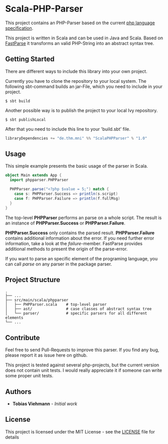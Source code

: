 # Scala-PHP-Parser
This project contains an PHP-Parser based on the current [php language specification](https://github.com/php/php-langspec).

This project is written in Scala and can be used in Java and Scala. Based on [FastParse](https://github.com/lihaoyi/fastparse) it transforms an valid PHP-String into an abstract syntax tree.

## Getting Started

There are different ways to include this library into your own project.

Currently you have to clone the repository to your local system. The following sbt-command builds an jar-File, which you need to include in your project.

```console
$ sbt build
```

Another possible way is to publish the project to your local Ivy repository.
```console
$ sbt publishLocal
```

After that you need to include this line to your 'build.sbt' file.

```scala
libraryDependencies += "de.thm.mni" %% "ScalaPHPParser" % "1.0"
```

## Usage

This simple example presents the basic usage of the parser in Scala.

```scala
object Main extends App {
  import phpparser.PHPParser

  PHPParser.parse("<?php $value = 5;") match {
    case s: PHPParser.Success => println(s.script)
    case f: PHPParser.Failure => println(f.fullMsg)
  }
}
```

The top-level __PHPParser__ performs an parse on a whole script. The result is an instance of __PHPParser.Success__ or __PHPParser.Failure__. 

__PHPParser.Success__ only contains the parsed result. __PHPParser.Failure__ contains additional information about the error. If you need further error information, take a look at the _failure_-member. FastParse provides additional methods to present the origin of the parse-error. 

If you want to parse an specific element of the programing language, you can call _parse_ on any parser in the package parser. 

## Project Structure

```
.
├── ...
├── src/main/scala/phpparser
│   ├── PHPParser.scala    # top-level parser
│   ├── ast/               # case classes of abstract syntax tree
│   └── parser/            # specific parsers for all different elements
└── ...
```

## Contribute

Feel free to send Pull-Requests to improve this parser. If you find any bug, please report it as issue here on github. 

This project is tested against several php-projects, but the current version does not contain unit tests. I would really appreciate it if someone can write some proper unit tests. 

## Authors

* **Tobias Viehmann** - *Initial work*


## License

This project is licensed under the MIT License - see the [LICENSE](LICENSE) file for details

